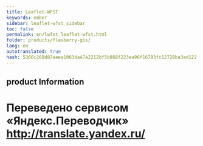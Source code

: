 ```yaml
--- 
title: Leaflet-WFST 
keywords: ember 
sidebar: leaflet-wfst_sidebar 
toc: false 
permalink: en/lwfst_leaflet-wfst.html 
folder: products/flexberry-gis/ 
lang: en 
autotranslated: true 
hash: 5366c269d87aeea1063da47a2212bf5b868f223ea96f16783fc12728ba3ad122 
--- 
```


## product Information 



 # Переведено сервисом «Яндекс.Переводчик» http://translate.yandex.ru/